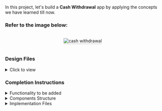 In this project, let's build a **Cash Withdrawal** app by applying the concepts we have learned till now.

### Refer to the image below:

<br/>
<div style="text-align: center;">
    <img src="https://assets.ccbp.in/frontend/content/react-js/cash-withdrawal-output-v2.gif" alt="cash withdrawal" style="max-width:90%;box-shadow:0 2.8px 2.2px rgba(0, 0, 0, 0.12)">
</div>
<br/>

### Design Files

<details>
<summary>Click to view</summary>

- [Extra Small (Size < 576px) and Small (Size >= 576px)](https://assets.ccbp.in/frontend/content/react-js/cash-withdrawal-sm-output-v2.png)
- [Medium (Size >= 768px), Large (Size >= 992px) and Extra Large (Size >= 1200px)](https://assets.ccbp.in/frontend/content/react-js/cash-withdrawal-lg-output-v2.png)

</details>

### Completion Instructions

<details>
<summary>Functionality to be added</summary>
<br/>

The app must have the following functionalities

- Initially, the balance should be **2000** rupees
- When a denomination is clicked, then the respective value should be deducted from the balance available
- The `CashWithdrawal` component receives the `denominationsList` as a prop. It consists of a list of denomination objects with the following properties in each denomination object

  |  Key  | Data Type |
  | :---: | :-------: |
  |  id   |  Number   |
  | value |  Number   |

</details>

<details>
<summary>Components Structure</summary>

<br/>
<div style="text-align: center;">
    <img src="https://assets.ccbp.in/frontend/content/react-js/cash-withdrawal-component-structure-v2.png" alt="cash withdrawal component structure" style="max-width:100%;box-shadow:0 2.8px 2.2px rgba(0, 0, 0, 0.12)">
</div>
<br/>

</details>

<details>
<summary>Implementation Files</summary>
<br/>

Files used to complete the implementation:

- `src/components/CashWithdrawal/index.js`
- `src/components/CashWithdrawal/index.css`
- `src/components/DenominationItem/index.js`
- `src/components/DenominationItem/index.css`
</details>
